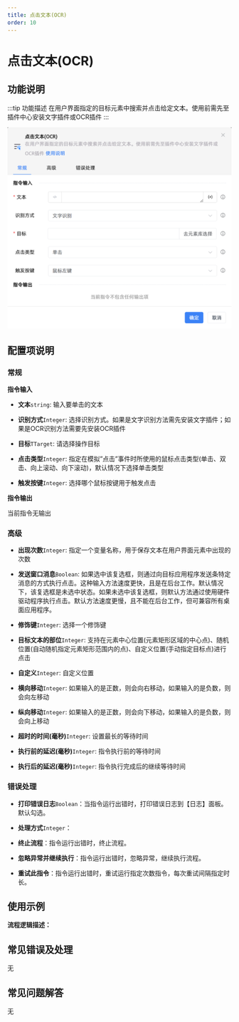 ```yaml
---
title: 点击文本(OCR)
order: 10
---
```


# 点击文本(OCR)

## 功能说明

:::tip 功能描述
在用户界面指定的目标元素中搜索并点击给定文本。使用前需先至插件中心安装文字插件或OCR插件
:::

![点击文本(OCR)](../../assets/点击文本(OCR)_command.png)

## 配置项说明

### 常规

**指令输入**

- **文本**`string`: 输入要单击的文本

- **识别方式**`Integer`: 选择识别方式。如果是文字识别方法需先安装文字插件；如果是OCR识别方法需要先安装OCR插件

- **目标**`TTarget`: 请选择操作目标

- **点击类型**`Integer`: 指定在模拟”点击”事件时所使用的鼠标点击类型(单击、双击、向上滚动、向下滚动)，默认情况下选择单击类型

- **触发按键**`Integer`: 选择哪个鼠标按键用于触发点击


**指令输出**

当前指令无输出

### 高级

- **出现次数**`Integer`: 指定一个变量名称，用于保存文本在用户界面元素中出现的次数

- **发送窗口消息**`Boolean`: 如果选中该复选框，则通过向目标应用程序发送条特定消息的方式执行点击。这种输入方法速度更快，且是在后台工作。默认情况下，该复选框是未选中状态。如果未选中该复选框，则默认方法通过使用硬件驱动程序执行点击。默认方法速度更慢，且不能在后台工作，但可兼容所有桌面应用程序。

- **修饰键**`Integer`: 选择一个修饰键

- **目标文本的部位**`Integer`: 支持在元素中心位置(元素矩形区域的中心点)、随机位置(自动随机指定元素矩形范围内的点)、自定义位置(手动指定目标点)进行点击

- **自定义**`Integer`: 自定义位置

- **横向移动**`Integer`: 如果输入的是正数，则会向右移动，如果输入的是负数，则会向左移动

- **纵向移动**`Integer`: 如果输入的是正数，则会向下移动，如果输入的是负数，则会向上移动

- **超时的时间(毫秒)**`Integer`: 设置最长的等待时间

- **执行前的延迟(毫秒)**`Integer`: 指令执行前的等待时间

- **执行后的延迟(毫秒)**`Integer`: 指令执行完成后的继续等待时间

### 错误处理

- **打印错误日志**`Boolean`：当指令运行出错时，打印错误日志到【日志】面板。默认勾选。

- **处理方式**`Integer`：

 - **终止流程**：指令运行出错时，终止流程。

 - **忽略异常并继续执行**：指令运行出错时，忽略异常，继续执行流程。

 - **重试此指令**：指令运行出错时，重试运行指定次数指令，每次重试间隔指定时长。

## 使用示例

**流程逻辑描述：** 

## 常见错误及处理

无

## 常见问题解答

无

